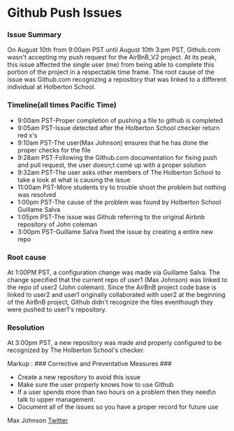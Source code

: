 # Github Push Issues #

 ### Issue Summary ###

On August 10th from 9:00am PST until August 10th 3:pm PST, Github.com wasn't
accepting my push request for the AirBnB_V2 project. At its peak, this issue
affected the single user (me) from being able to complete this portion of the
project in a respectable time frame. The root cause of the issue was Github.com
recognizing a repository that was linked to a different individual at
Holberton School.

### Timeline(all times Pacific Time) ###

* 9:00am PST-Proper completion of pushing a file to github is completed
* 9:05am PST-Issue detected after the Holberton School checker return red x's
* 9:10am PST-The user(Max Johnson) ensures that he has done the proper checks for the file
* 9:28am PST-Following the Github.com documentation for fixing push and pull request, the user doesn;t come up with a proper solution
* 9:32am PST-The user asks other members of The Holberton School to take a look at what is causing the issue
* 11:00am PST-More students try to trouble shoot the problem but nothing was resolved
* 1:00pm PST-The cause of the problem was found by Holberton School Guillame Salva
* 1:05pm PST-The issue was Github referring to the original Airbnb repository of John coleman
* 3:00pm PST-Guillame Salva fixed the issue by creating a entire new repo

### Root cause ###

At 1:00PM PST, a configuration change was made via Guillame Salva. The change specified
that the current repo of user1 (Max Johnson) was linked to the repo of user2 (John coleman).
Since the AirBnB project code base is linked to user2 and user1 originally collaborated
with user2 at the beginning of the AirBnB project, Github didn't recognize the files
eventhough they were pushed to user1's repository.

### Resolution ###

At 3:00pm PST, a new repository was made and properly configured to be recognized by
The Holberton School's checker.

Markup : ### Corrective and Preventative Measures ###

* Create a new repository to avoid this issue
* Make sure the user properly knows how to use Github
* If a user spends more than two hours on a problem then they need\n talk to upper management.
* Document all of the issues so you have a proper record for future use

Max Johnson
[Twitter](https://twitter.com/MBJohnson31)